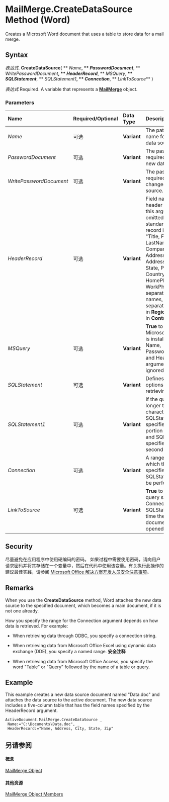 
# MailMerge.CreateDataSource Method (Word)

Creates a Microsoft Word document that uses a table to store data for a mail merge.


## Syntax

 _表达式_. **CreateDataSource**( ** _Name_**, ** _PasswordDocument_**, ** _WritePasswordDocument_**, ** _HeaderRecord_**, ** _MSQuery_**, ** _SQLStatement_**, ** _SQLStatement1_**, ** _Connection_**, ** _LinkToSource_** )

 _表达式_ Required. A variable that represents a **[MailMerge](b228c4d6-9ca7-8795-12f6-d32e62844a83.md)** object.


### Parameters



|**Name**|**Required/Optional**|**Data Type**|**Description**|
|:-----|:-----|:-----|:-----|
| _Name_|可选|**Variant**|The path and file name for the new data source.|
| _PasswordDocument_|可选|**Variant**|The password required to open the new data source.|
| _WritePasswordDocument_|可选|**Variant**|The password required to save changes to the data source.|
| _HeaderRecord_|可选|**Variant**|Field names for the header record. If this argument is omitted, the standard header record is used: "Title, FirstName, LastName, JobTitle, Company, Address1, Address2, City, State, PostalCode, Country, HomePhone, WorkPhone." To separate field names, use the list separator specified in  **Regional Settings** in **Control Panel**.|
| _MSQuery_|可选|**Variant**|**True** to launch Microsoft Query, if it is installed. The Name, PasswordDocument, and HeaderRecord arguments are ignored.|
| _SQLStatement_|可选|**Variant**|Defines query options for retrieving data.|
| _SQLStatement1_|可选|**Variant**|If the query string is longer than 255 characters, SQLStatement specifies the first portion of the string, and SQLStatement1 specifies the second portion.|
| _Connection_|可选|**Variant**|A range within which the query specified by SQLStatement will be performed.|
| _LinkToSource_|可选|**Variant**|**True** to perform the query specified by Connection and SQLStatement each time the main document is opened.|

## Security

尽量避免在应用程序中使用硬编码的密码。 如果过程中需要使用密码，请向用户请求密码并将其存储在一个变量中，然后在代码中使用该变量。有关执行此操作的建议最佳实践，请参阅 [Microsoft Office 解决方案开发人员安全注意事项](HV01051489.md)。


## Remarks

When you use the  **CreateDataSource** method, Word attaches the new data source to the specified document, which becomes a main document, if it is not one already.

How you specify the range for the Connection argument depends on how data is retrieved. For example:


- When retrieving data through ODBC, you specify a connection string.
    
- When retrieving data from Microsoft Office Excel using dynamic data exchange (DDE), you specify a named range. 
 **安全注释**  


    
- When retrieving data from Microsoft Office Access, you specify the word "Table" or "Query" followed by the name of a table or query.
    

## Example

This example creates a new data source document named "Data.doc" and attaches the data source to the active document. The new data source includes a five-column table that has the field names specified by the HeaderRecord argument.


```
ActiveDocument.MailMerge.CreateDataSource _ 
 Name:="C:\Documents\Data.doc", _ 
 HeaderRecord:="Name, Address, City, State, Zip"
```


## 另请参阅


#### 概念


[MailMerge Object](b228c4d6-9ca7-8795-12f6-d32e62844a83.md)
#### 其他资源


[MailMerge Object Members](http://msdn.microsoft.com/library/b4db0f00-0f03-4162-7312-b3aa417bea03%28Office.15%29.aspx)